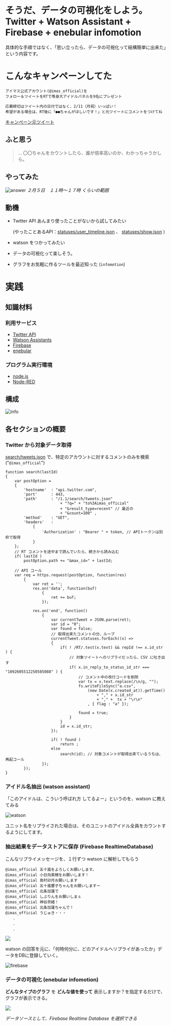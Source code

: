 # そうだ、データの可視化をしよう。Twitter + Watson Assistant + Firebase + enebular infomotion

具体的な手順ではなく、「思い立ったら、データの可視化って結構簡単に出来た」という内容です。

# こんなキャンペーンしてた

```
アイマス公式アカウント(@imas_official)を
フォロー＆ツイートをRTで等身大アイドルパネルを9名にプレゼント

応募締切はツイート内の日付ではなく、2/11（月祝）いっぱい！
希望がある場合は、RT後に「●●ちゃんがほしいです！」と元ツイートにコメントをつけてね
```
[キャンペーン元ツイート](https://twitter.com/imas_official/status/1092605512250585088)


## ふと思う
> ... 〇〇ちゃんをカウントしたら、誰が倍率高いのか、わかっちゃうかしら。

## やってみた

![answer](https://dl.dropboxusercontent.com/s/erih5qx8iwcylns/20190207-01_00.png)
*２月５日　１１時〜１７時 くらいの範囲*


## 動機
- Twitter API あんまり使ったことがないから試してみたい

   (やったことあるAPI：[statuses/user_timeline.json](https://developer.twitter.com/en/docs/tweets/timelines/api-reference/get-statuses-user_timeline.html)  、 [statuses/show.json](https://developer.twitter.com/en/docs/tweets/post-and-engage/api-reference/get-statuses-show-id) )

- watson をつかってみたい

- データの可視化って楽しそう。

- グラフをお気軽に作るツールを最近知った (`infomotion`)

# 実践

## 知識材料 
### 利用サービス
- [Twitter API](https://developer.twitter.com/)
- [Watson Assistants](https://www.ibm.com/watson/jp-ja/developercloud/conversation.html)
- [Firebase](https://firebase.google.com/?hl=ja)
- [enebular](https://www.enebular.com/ja/index.html)

### プログラム実行環境
- [node.js](https://nodejs.org/ja/)
- [Node-RED](https://nodered.org/)

## 構成
![info](https://dl.dropboxusercontent.com/s/y3l7y41we9kesl3/20190207-01_01.png)



## 各セクションの概要

### Twitter から対象データ取得
[search/tweets.json](https://developer.twitter.com/en/docs/tweets/search/api-reference/get-search-tweets.html) で、特定のアカウントに対するコメントのみを検索("`@imas_official`")

```
function search(lastId)
{
	var postOption =
	{
		'hostname'	: "api.twitter.com",
		'port'		: 443,
		'path'		: "/1.1/search/tweets.json"
						+ "?q=" + "to%3Aimas_official"
						+ "&result_type=recent" // 最近の
						+ "&count=100" ,
		'method'	: "GET",
		'headers'	:
			{
				'Authorization'	: "Bearer " + token, // APIトークンは別枠で取得
			}
	};
	// RT コメントを途中まで読んでいたら、続きから読み込む
	if( lastId ) 
		postOption.path += "&max_id=" + lastId;

	// API コール
	var req = https.request(postOption, function(res)
		{
			var ret = '';
			res.on('data', function(buf)
				{
					ret += buf;
				});

			res.on('end', function()
				{
					var currentTweet = JSON.parse(ret);
					var id = "0";
					var found = false;
					// 取得出来たコメントの分、ループ
					currentTweet.statuses.forEach((x) => 
					{
						if( ! /RT/.test(x.text) && repId !== x.id_str ) {
							// 対象ツイートへのリプライだったら、CSV に吐き出す
							if( x.in_reply_to_status_id_str === "1092605512250585088" ) {
								// コメント中の改行コードを削除
								var tx = x.text.replace(/\n/g, ""); 
								fs.writeFileSync("a.csv",  
									(new Date(x.created_at)).getTime()  
										+ "," + x.id_str 
										+ "," +  tx + "\r\n"
									, { flag : "a" });
									
								found = true;
							}
						}
						id = x.id_str;
					});

					if( ! found ) 
						return ;
					else 
						search(id);	// 対象コメントが取得出来ているうちは、再起コール
				});
		});
}

```
### アイドル名抽出 (watson assistant)

「このアイドルは、こういう呼ばれ方 してるよー」というのを、watson に教えてみる

![watson](https://dl.dropboxusercontent.com/s/uw7fjb7ztiimimm/20190207-01_03.png)

ユニット名をリプライされた場合は、そのユニットのアイドル全員をカウントするようにしてます。

### 抽出結果をデータストアに保存 (Firebase RealtimeDatabase)

こんなリプライメッセージを、１行ずつ watson に解析してもらう

```
@imas_official 五十嵐をよろしくお願いします。
@imas_official 小日向美穂をお願いします！
@imas_official 島村卯月お願いします
@imas_official 五十嵐響子ちゃんをお願いしますー
@imas_official 北条加蓮で
@imas_official しぶりんをお願いしまｓ
@imas_official 神谷奈緒！
@imas_official 北条加蓮ちゃんで！
@imas_official うじゅき・・・
　　.
　　.
　　.
```

![](https://dl.dropboxusercontent.com/s/nqv8d182ouyvo2q/20190207-01_02.png)



watson の回答を元に、「何時何分に、どのアイドルへリプライがあったか」データをDBに登録していく。

![firebase](https://dl.dropboxusercontent.com/s/3feua1t75r7yn83/20190207-01_04.png)

### データの可視化 (enebular infomotion)

**どんなタイプのグラフ** を **どんな値を使って** 表示しますか？を指定するだけで、グラフが表示できる。

![](https://dl.dropboxusercontent.com/s/1o74beyc8aw01lf/20190207-01_05.png)

*データソースとして、Firebase Realtime Database を選択できる*